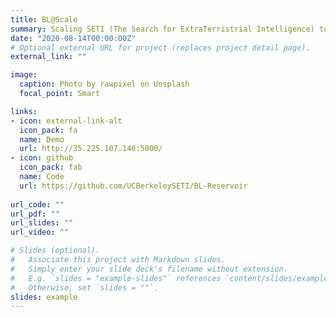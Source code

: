 ```yaml
---
title: BL@Scale
summary: Scaling SETI (The Search for ExtraTerristrial Intelligence) to the Cloud
date: "2020-08-14T00:00:00Z"
# Optional external URL for project (replaces project detail page).
external_link: ""

image:
  caption: Photo by rawpixel on Unsplash
  focal_point: Smart

links:
- icon: external-link-alt
  icon_pack: fa
  name: Demo
  url: http://35.225.107.146:5000/
- icon: github
  icon_pack: fab
  name: Code
  url: https://github.com/UCBerkeleySETI/BL-Reservoir
  
url_code: ""
url_pdf: ""
url_slides: ""
url_video: ""

# Slides (optional).
#   Associate this project with Markdown slides.
#   Simply enter your slide deck's filename without extension.
#   E.g. `slides = "example-slides"` references `content/slides/example-slides.md`.
#   Otherwise, set `slides = ""`.
slides: example
---
```

